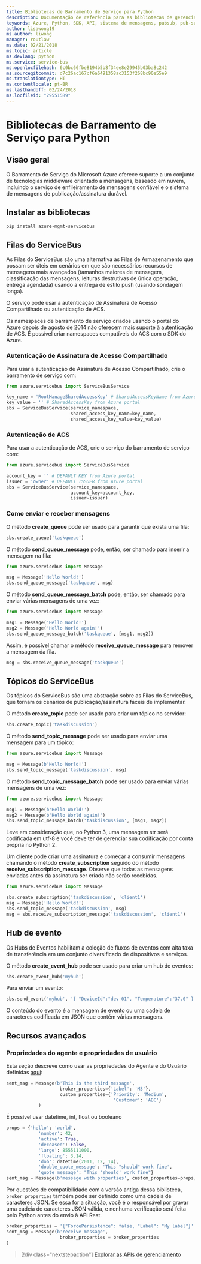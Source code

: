 ```yaml
---
title: Bibliotecas de Barramento de Serviço para Python
description: Documentação de referência para as bibliotecas de gerenciamento e de cliente de Python para Barramento de Serviço
keywords: Azure, Python, SDK, API, sistema de mensagens, pubsub, pub-sub, agente de mensagens
author: lisawong19
ms.author: liwong
manager: routlaw
ms.date: 02/21/2018
ms.topic: article
ms.devlang: python
ms.service: service-bus
ms.openlocfilehash: 6c0bc66fbe8194b5b8f34ee8e29945b03ba8c242
ms.sourcegitcommit: d7c26ac167cf6a6491358ac3153f268bc90e55e9
ms.translationtype: HT
ms.contentlocale: pt-BR
ms.lasthandoff: 02/24/2018
ms.locfileid: "29551589"
---
```

# <a name="service-bus-libraries-for-python"></a>Bibliotecas de Barramento de Serviço para Python

## <a name="overview"></a>Visão geral

O Barramento de Serviço do Microsoft Azure oferece suporte a um conjunto de tecnologias middleware orientado a mensagens, baseado em nuvem, incluindo o serviço de enfileiramento de mensagens confiável e o sistema de mensagens de publicação/assinatura durável. 

## <a name="install-the-libraries"></a>Instalar as bibliotecas
```bash
pip install azure-mgmt-servicebus
```

## <a name="servicebus-queues"></a>Filas do ServiceBus
As Filas do ServiceBus são uma alternativa às Filas de Armazenamento que possam ser úteis em cenários em que são necessários recursos de mensagens mais avançados (tamanhos maiores de mensagem, classificação das mensagens, leituras destrutivas de única operação, entrega agendada) usando a entrega de estilo push (usando sondagem longa).

O serviço pode usar a autenticação de Assinatura de Acesso Compartilhado ou autenticação de ACS.

Os namespaces de barramento de serviço criados usando o portal do Azure depois de agosto de 2014 não oferecem mais suporte à autenticação de ACS. É possível criar namespaces compatíveis do ACS com o SDK do Azure.

### <a name="shared-access-signature-authentication"></a>Autenticação de Assinatura de Acesso Compartilhado

Para usar a autenticação de Assinatura de Acesso Compartilhado, crie o barramento de serviço com:

```python
from azure.servicebus import ServiceBusService

key_name = 'RootManageSharedAccessKey' # SharedAccessKeyName from Azure portal
key_value = '' # SharedAccessKey from Azure portal
sbs = ServiceBusService(service_namespace,
                        shared_access_key_name=key_name,
                        shared_access_key_value=key_value)
```

### <a name="acs-authentication"></a>Autenticação de ACS

Para usar a autenticação de ACS, crie o serviço do barramento de serviço com:

```python
from azure.servicebus import ServiceBusService

account_key = '' # DEFAULT KEY from Azure portal
issuer = 'owner' # DEFAULT ISSUER from Azure portal
sbs = ServiceBusService(service_namespace,
                        account_key=account_key,
                        issuer=issuer)
```
### <a name="sending-and-receiving-messages"></a>Como enviar e receber mensagens

O método **create\_queue** pode ser usado para garantir que exista uma fila:

```python
sbs.create_queue('taskqueue')
```
O método **send\_queue\_message** pode, então, ser chamado para inserir a mensagem na fila:

```python
from azure.servicebus import Message

msg = Message('Hello World!')
sbs.send_queue_message('taskqueue', msg)
```
O método **send\_queue\_message_batch** pode, então, ser chamado para enviar várias mensagens de uma vez:

```python
from azure.servicebus import Message

msg1 = Message('Hello World!')
msg2 = Message('Hello World again!')
sbs.send_queue_message_batch('taskqueue', [msg1, msg2])
```
Assim, é possível chamar o método **receive\_queue\_message** para remover a mensagem da fila.

```python
msg = sbs.receive_queue_message('taskqueue')
```

## <a name="servicebus-topics"></a>Tópicos do ServiceBus

Os tópicos do ServiceBus são uma abstração sobre as Filas do ServiceBus, que tornam os cenários de publicação/assinatura fáceis de implementar.

O método **create\_topic** pode ser usado para criar um tópico no servidor:

```python
sbs.create_topic('taskdiscussion')
```
O método **send\_topic\_message** pode ser usado para enviar uma mensagem para um tópico:

```python
from azure.servicebus import Message

msg = Message(b'Hello World!')
sbs.send_topic_message('taskdiscussion', msg)
```

O método **send\_topic\_message_batch** pode ser usado para enviar várias mensagens de uma vez:

```python
from azure.servicebus import Message

msg1 = Message(b'Hello World!')
msg2 = Message(b'Hello World again!')
sbs.send_topic_message_batch('taskdiscussion', [msg1, msg2])
```

Leve em consideração que, no Python 3, uma mensagem str será codificada em utf-8 e você deve ter de gerenciar sua codificação por conta própria no Python 2.

Um cliente pode criar uma assinatura e começar a consumir mensagens chamando o método **create\_subscription** seguido do método **receive\_subscription\_message**. Observe que todas as mensagens enviadas antes da assinatura ser criada não serão recebidas.

```python
from azure.servicebus import Message

sbs.create_subscription('taskdiscussion', 'client1')
msg = Message('Hello World!')
sbs.send_topic_message('taskdiscussion', msg)
msg = sbs.receive_subscription_message('taskdiscussion', 'client1')
```

## <a name="event-hub"></a>Hub de evento

Os Hubs de Eventos habilitam a coleção de fluxos de eventos com alta taxa de transferência em um conjunto diversificado de dispositivos e serviços.

O método **create\_event\_hub** pode ser usado para criar um hub de eventos:

```python
sbs.create_event_hub('myhub')
```
Para enviar um evento:

```python
sbs.send_event('myhub', '{ "DeviceId":"dev-01", "Temperature":"37.0" }')
```
O conteúdo do evento é a mensagem de evento ou uma cadeia de caracteres codificada em JSON que contém várias mensagens.

## <a name="advanced-features"></a>Recursos avançados

### <a name="broker-properties-and-user-properties"></a>Propriedades do agente e propriedades de usuário

Esta seção descreve como usar as propriedades do Agente e do Usuário definidas [aqui](https://docs.microsoft.com/rest/api/servicebus/message-headers-and-properties):

```python
sent_msg = Message(b'This is the third message',
                    broker_properties={'Label': 'M3'},
                    custom_properties={'Priority': 'Medium',
                                        'Customer': 'ABC'}
            )
```
É possível usar datetime, int, float ou booleano

```python
props = {'hello': 'world',
            'number': 42,
            'active': True,
            'deceased': False,
            'large': 8555111000,
            'floating': 3.14,
            'dob': datetime(2011, 12, 14),
            'double_quote_message': 'This "should" work fine',
            'quote_message': "This 'should' work fine"}
sent_msg = Message(b'message with properties', custom_properties=props)
```
Por questões de compatibilidade com a versão antiga dessa biblioteca, `broker_properties` também pode ser definido como uma cadeia de caracteres JSON.
Se essa for a situação, você é o responsável por gravar uma cadeia de caracteres JSON válida, e nenhuma verificação será feita pelo Python antes do envio à API Rest.

```python
broker_properties = '{"ForcePersistence": false, "Label": "My label"}'
sent_msg = Message(b'receive message',
                    broker_properties = broker_properties
)
```

> [!div class="nextstepaction"]
> [Explorar as APIs de gerenciamento](/python/api/overview/azure/servicebus/management)